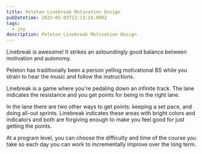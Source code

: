 ```yaml
---
title: Peleton Linebreak Motivation Design
pubDatetime: 2022-05-03T12:13:24.000Z
tags:
  - joy
description: Peleton Linebreak Motivation Design
---
```


Linebreak is awesome! It strikes an astoundingly good balance between motivation and autonomy.

Peleton has traditionally been a person yelling motivational BS while you strain to hear the music
and follow the instructions.

Linebreak is a game where you're pedaling down an infinite track. The lane indicates the resistance
and you get points for being in the right lane.

In the lane there are two other ways to get points: keeping a set pace, and doing all-out sprints.
Linebreak indicates these areas with bright colors and indicators and both are forgiving enough to
make you feel good for just getting the points.

At a program level, you can choose the difficulty and time of the course you take so each day you
can work to incrementally improve over the long term.
